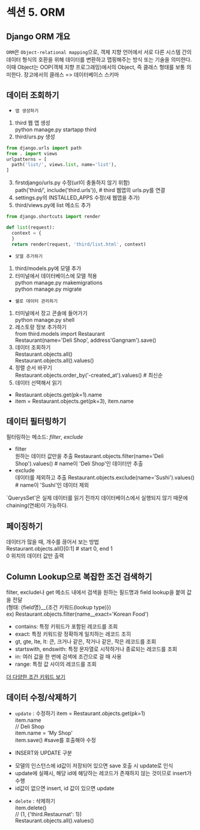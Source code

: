 # 섹션 5. ORM
## Django ORM 개요
`ORM`은 `Object-relational mapping`으로, 객체 지향 언어에서 서로 다른 시스템 간의 데이터 형식의 호환을 위해 데이터를 변환하고 맵핑해주는 방식 또는 기술을 의미한다. 이때 Object는 OOP(객체 지향 프로그래밍)에서의 Object, 즉 클래스 형태를 보통 의미한다.
장고에서의 클래스 => 데이터베이스 스키마

## 데이터 조회하기
* `앱 생성하기`
1. third 웹 앱 생성  
  python manage.py startapp third
2. third/urs.py 생성  
  ```python
  from django.urls import path
  from . import views
  urlpatterns = [
    path('list/', views.list, name='list'),
  ]
  ```
3. firstdjango/urls.py 수정(url이 충돌하지 않기 위함)  
  path('third/', include('third.urls')), # third 웹앱의 urls.py를 연결
4. settings.py의 INSTALLED_APPS 수정(새 웹앱을 추가)
5. third/views.py에 list 메소드 추가
  ```python
  from django.shortcuts import render
  
  def list(request):
    context = {
    }
    return render(request, 'third/list.html', context)
  ```
* `모델 추가하기`
1. third/models.py에 모델 추가
2. 터미널에서 데이터베이스에 모델 적용  
  python manage.py makemigrations  
  python manage.py migrate  
  
* `쉘로 데이터 관리하기`
1. 터미널에서 장고 콘솔에 들어가기   
  python manage.py shell  
2. 레스토랑 정보 추가하기  
  from third.models import Restaurant  
  Restaurant(name='Deli Shop', address'Gangnam').save()  
3. 데이터 조회하기  
  Restaurant.objects.all()  
  Restaurant.objects.all().values()  
4. 정렬 순서 바꾸기  
  Restaurant.objects.order_by('-created_at').values() # 최신순
5. 데이터 선택해서 읽기  
  - Restaurant.objects.get(pk=1).name
  - item = Restaurant.objects.get(pk=3), item.name

## 데이터 필터링하기
필터링하는 메소드:  _filter_, _exclude_
* filter  
  원하는 데이터 값만을 추출
  Restaurant.objects.filter(name='Deli Shop').values() # name이 'Deli Shop'인 데이터만 추출
* exclude   
  데이터를 제외하고 추출
  Restaurant.objects.exclude(name='Sushi').values() # name이 'Sushi'인 데이터 제외
  
 `QuerysSet'은 실제 데이터를 읽기 전까지 데이터베이스에서 실행되지 않기 때문에 chaining(연쇄)이 가능하다.
 
## 페이징하기
데이터가 많을 때, 개수를 끊어서 보는 방법  
Restaurant.objects.all()[0:1] # start 0, end 1  
0 위치의 데이터 값만 출력

## Column Lookup으로 복잡한 조건 검색하기
filter, exclude나 get 메소드 내에서 검색을 원하는 필드명과 field lookup을 붙여 값을 전달  
(형태: {field명}__{조건 키워드(lookup type)})  
ex) Restaurant.objects.filter(name__exact='Korean Food')

- contains: 특정 키워드가 포함된 레코드를 조회
- exact: 특정 키워드랑 정확하게 일치하는 레코드 조히
- gt, gte, lte, lt: 큰, 크거나 같은, 작거나 같은, 작은 레코드를 조회
- startswith, endswith: 특정 문자열로 시작하거나 종료되는 레코드를 조회
- in: 여러 값을 한 번에 검색에 조건으로 걸 때 사용
- range: 특정 값 사이의 레코드를 조회

[더 다양한 조건 키워드 보기](https://docs.djangoproject.com/en/2.1/ref/models/querysets/#id4)


## 데이터 수정/삭제하기
* `update` : 수정하기
  item = Restaurant.objects.get(pk=1)  
  item.name  
  // Deli Shop  
  item.name = 'My Shop'  
  item.save()  #save를 호출해야 수정
  
 * INSERT와 UPDATE 구분
  + 모델의 인스턴스에 id값이 저장되어 있으면 save 호출 시 update로 인식
  + update에 실패시, 해당 id에 해당하는 레코드가 존재하지 않는 것이므로 insert가 수행
  + id값이 없으면 insert, id 값이 있으면 update

* `delete` : 삭제하기  
  item.delete()  
  // (1, {'third.Restaurnat': 1})  
  Restaurant.objects.all().values()  
